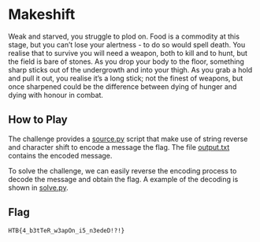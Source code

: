 # Makeshift

Weak and starved, you struggle to plod on. Food is a commodity at this stage,
but you can’t lose your alertness - to do so would spell death. You realise
that to survive you will need a weapon, both to kill and to hunt, but the field
is bare of stones. As you drop your body to the floor, something sharp sticks
out of the undergrowth and into your thigh. As you grab a hold and pull it out,
you realise it’s a long stick; not the finest of weapons, but once sharpened
could be the difference between dying of hunger and dying with honour in
combat.

## How to Play

The challenge provides a [source.py](challenge/source.py) script that make use
of string reverse and character shift to encode a message the flag. The file
[output.txt](challenge/output.txt) contains the encoded message.

To solve the challenge, we can easily reverse the encoding process to decode
the message and obtain the flag. A example of the decoding is shown in
[solve.py](solve.py).

## Flag

```
HTB{4_b3tTeR_w3apOn_i5_n3edeD!?!}
```
